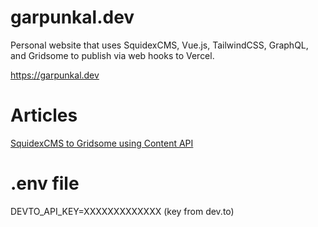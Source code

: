 # garpunkal.dev

Personal website that uses SquidexCMS, Vue.js, TailwindCSS, GraphQL, and Gridsome to publish via web hooks to Vercel.

https://garpunkal.dev



# Articles

[SquidexCMS to Gridsome using Content API](https://dev.to/garpunkal/squidexcms-to-gridsome-1p40)


# .env file
DEVTO_API_KEY=XXXXXXXXXXXXX (key from dev.to)
